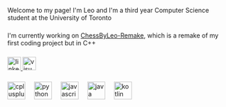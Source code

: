 <p align="left">Welcome to my page! I'm Leo and I'm a third year Computer Science student at the University of Toronto</p>

###

<p align="left">I'm currently working on <a href="https://github.com/leowrites/ChessByLeo-Remake">ChessByLeo-Remake</a>, which is a remake of my first coding project but in C++</p>

###

<div align="left">
  <a href="https//www.linkedin.com/in/siqiliu-" target="_blank">
    <img src="https://img.shields.io/static/v1?message=LinkedIn&logo=linkedin&label=&color=0077B5&logoColor=white&labelColor=&style=for-the-badge" height="30" alt="linkedin logo"  />
  </a>
  <a href="http://portfoliu.net" target="_blank">
    <img src="https://img.shields.io/static/v1?message=My Website&logo=visualstudio&label=&color=e2165e&logoColor=white&labelColor=&style=for-the-badge" height="30" alt="visualstudio logo"  />
  </a>
</div>

###

<div align="left">
  <img src="https://cdn.jsdelivr.net/gh/devicons/devicon/icons/cplusplus/cplusplus-original.svg" height="40" alt="cplusplus logo"  />
  <img width="12" />
  <img src="https://cdn.jsdelivr.net/gh/devicons/devicon/icons/python/python-original.svg" height="40" alt="python logo"  />
  <img width="12" />
  <img src="https://cdn.jsdelivr.net/gh/devicons/devicon/icons/javascript/javascript-original.svg" height="40" alt="javascript logo"  />
  <img width="12" />
  <img src="https://cdn.jsdelivr.net/gh/devicons/devicon/icons/java/java-original.svg" height="40" alt="java logo"  />
  <img width="12" />
  <img src="https://cdn.jsdelivr.net/gh/devicons/devicon/icons/kotlin/kotlin-original.svg" height="40" alt="kotlin logo"  />
</div>

###
